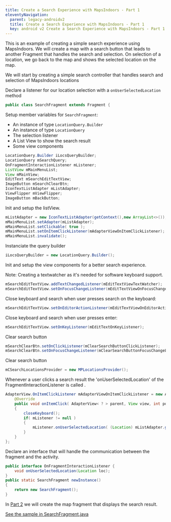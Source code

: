 ```yaml
---
title: Create a Search Experience with MapsIndoors - Part 1
eleventyNavigation:
  parent: legacy-androidv2
  title: Create a Search Experience with MapsIndoors - Part 1
  key: android v2 Create a Search Experience with MapsIndoors - Part 1
---
```


This is an example of creating a simple search experience using MapsIndoors. We will create a map with a search button that leads to another Fragment that handles the search and selection. On selection of a location, we go back to the map and shows the selected location on the map.

We will start by creating a simple search controller that handles search and selection of MapsIndoors locations

Declare a listener for our location selection with a `onUserSelectedLocation` method

```java
public class SearchFragment extends Fragment {
```

Setup member variables for `SearchFragment`:

* An instance of type `LocationQuery.Builder`
* An instance of type `LocationQuery`
* The selection listener
* A List View to show the search result
* Some view components

```java
LocationQuery.Builder iLocsQueryBuilder;
LocationQuery mSearchQuery;
OnFragmentInteractionListener mListener;
ListView mMainMenuList;
View mMainView;
EditText mSearchEditTextView;
ImageButton mSearchClearBtn;
IconTextListAdapter mListAdapter;
ViewFlipper mViewFlipper;
ImageButton mBackButton;
```

Init and setup the listView.

```java
mListAdapter = new IconTextListAdapter(getContext(),new ArrayList<>());
mMainMenuList.setAdapter(mListAdapter);
mMainMenuList.setClickable( true );
mMainMenuList.setOnItemClickListener(mAdapterViewOnItemClickListener);
mMainMenuList.invalidate();
```

Instanciate the query builder

```java
iLocsQueryBuilder = new LocationQuery.Builder();
```

Init and setup the view components for a better search experience.

Note: Creating a textwatcher as it's needed for software keyboard support.

```java
mSearchEditTextView.addTextChangedListener(mEditTextViewTextWatcher);
mSearchEditTextView.setOnFocusChangeListener(mEditTextViewOnFocusChangeListener);
```

Close keyboard and search when user presses search on the keyboard:

```java
mSearchEditTextView.setOnEditorActionListener(mEditTextViewOnEditorActionListener);
```

Close keyboard and search when user presses enter:

```java
mSearchEditTextView.setOnKeyListener(mEditTextOnKeyListener);
```

 Clear search button

```java
mSearchClearBtn.setOnClickListener(mClearSearchButtonClickListener);
mSearchClearBtn.setOnFocusChangeListener(mClearSearchButtonFocusChangeListener);
```

 Clear search button

```java
mCSearchLocationsProvider = new MPLocationsProvider();
```

Whenever a user clicks a search result the 'onUserSelectedLocation' of the FragmentInteractionListener is called .

```java
AdapterView.OnItemClickListener mAdapterViewOnItemClickListener = new AdapterView.OnItemClickListener() {
    @Override
    public void onItemClick( AdapterView< ? > parent, View view, int position, long id )
    {
        closeKeyboard();
        if( mListener != null )
        {
            mListener.onUserSelectedLocation( (Location) mListAdapter.getItem( position ) );
        }
    }
};
```

Declare an interface that will handle the communication between the fragment and the activity.

```java
public interface OnFragmentInteractionListener {
    void onUserSelectedLocation(Location loc);
}
public static SearchFragment newInstance()
{
    return new SearchFragment();
}
```

In [Part 2](/android/v2/searchmapdemosearchmapfragment/) we will create the map fragment that displays the search result.

[See the sample in SearchFragment.java](https://github.com/mapspeople/MapsIndoorsAndroid-Demo-Samples/blob/master/app/src/main/java/com/mapsindoors/searchmapdemo/SearchFragment.java)
